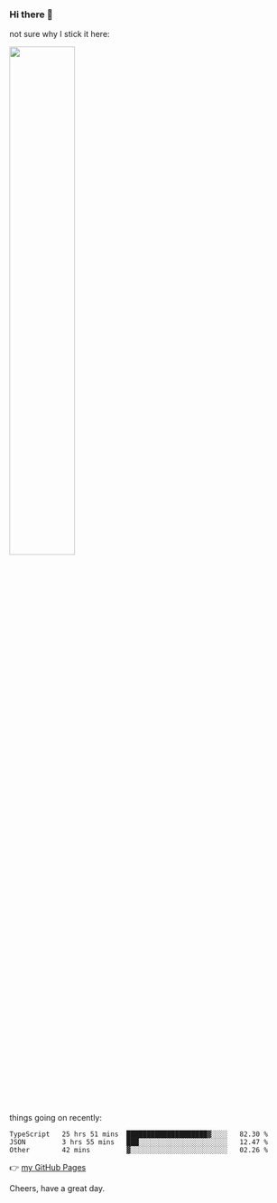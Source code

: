 ### Hi there 👋

not sure why I stick it here:

[<img width="48%" src="https://github-readme-stats.vercel.app/api?username=ykzhukian&show_icons=true&theme=dracula">](https://github.com/anuraghazra/github-readme-stats)


things going on recently:

<!--START_SECTION:waka-->

```text
TypeScript   25 hrs 51 mins  ████████████████████▓░░░░   82.30 %
JSON         3 hrs 55 mins   ███░░░░░░░░░░░░░░░░░░░░░░   12.47 %
Other        42 mins         ▓░░░░░░░░░░░░░░░░░░░░░░░░   02.26 %
```

<!--END_SECTION:waka-->

👉 [my GitHub Pages](https://ykzhukian.github.io)

Cheers, have a great day.

